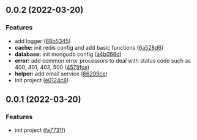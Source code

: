 ## 0.0.2 (2022-03-20)

### Features

- add logger ([68b5345](https://codeup.aliyun.com/6212f97e74c3f3b550746f5d/slack/slack-backend/commits/68b5345f192dc9db90e1535b6dc3ab18def3d79e))
- **cache:** init redis config and add basic functions ([6a528d6](https://codeup.aliyun.com/6212f97e74c3f3b550746f5d/slack/slack-backend/commits/6a528d61c69ec5dd5e8f3a898d76fda2094af98d))
- **database:** init mongodb config ([a4b066d](https://codeup.aliyun.com/6212f97e74c3f3b550746f5d/slack/slack-backend/commits/a4b066d5941f5c5f3b63fcd4e5f6fe2de7bd29e6))
- **error:** add common error processors to deal with status code such as 400, 401, 403, 500 ([4579fce](https://codeup.aliyun.com/6212f97e74c3f3b550746f5d/slack/slack-backend/commits/4579fce9e37b7551c2cbe0f4b2cd093e52c9fc8a))
- **helper:** add email service ([66299ce](https://codeup.aliyun.com/6212f97e74c3f3b550746f5d/slack/slack-backend/commits/66299cef28e37b12daa381dc201938cd25ae2973))
- init project ([e0124c8](https://codeup.aliyun.com/6212f97e74c3f3b550746f5d/slack/slack-backend/commits/e0124c874fcf0a72a80e8881343abab6f3b19f8c))

## 0.0.1 (2022-03-20)

### Features

- init project ([fa7731f](https://github.com/lhj-web/slack-backend/commit/fa7731fbaefacb6c0e4178616f1150bcbe8f4475))
